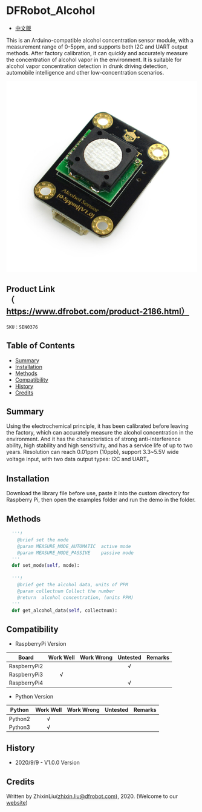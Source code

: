 # DFRobot_Alcohol
- [中文版](./README_CN.md)

This is an Arduino-compatible alcohol concentration sensor module, with a measurement range of 0-5ppm, and supports both I2C and UART output methods. After factory calibration, it can quickly and accurately measure the concentration of alcohol vapor in the environment. It is suitable for alcohol vapor concentration detection in drunk driving detection, automobile intelligence and other low-concentration scenarios. 

![效果图](../../resources/images/sen0376.jpg)

## Product Link（https://www.dfrobot.com/product-2186.html）

    SKU：SEN0376

## Table of Contents

* [Summary](#Summary)
* [Installation](#Installation)
* [Methods](#Methods)
* [Compatibility](#Compatibility)
* [History](#History)
* [Credits](#Credits)

## Summary

Using the electrochemical principle, it has been calibrated before leaving the factory, which can accurately measure the alcohol concentration in the environment. And it has the characteristics of strong anti-interference ability, high stability and high sensitivity, and has a service life of up to two years. Resolution can reach 0.01ppm (10ppb), support 3.3~5.5V wide voltage input, with two data output types: I2C and UART。

## Installation
Download the library file before use, paste it into the custom directory for Raspberry Pi, then open the examples folder and run the demo in the folder.

## Methods

```python
  '''!
    @brief set the mode
    @param MEASURE_MODE_AUTOMATIC  active mode
    @param MEASURE_MODE_PASSIVE    passive mode
  '''
  def set_mode(self, mode):

  '''!
    @brief get the alcohol data, units of PPM
    @param collectnum Collect the number
    @return  alcohol concentration, (units PPM)
  '''
  def get_alcohol_data(self, collectnum):

```

## Compatibility

* RaspberryPi Version

| Board        | Work Well | Work Wrong | Untested | Remarks |
| ------------ | :-------: | :--------: | :------: | ------- |
| RaspberryPi2 |           |            |    √     |         |
| RaspberryPi3 |     √     |            |          |         |
| RaspberryPi4 |           |            |    √     |         |

* Python Version

| Python  | Work Well | Work Wrong | Untested | Remarks |
| ------- | :-------: | :--------: | :------: | ------- |
| Python2 |     √     |            |          |         |
| Python3 |     √     |            |          |         |


## History

- 2020/9/9 - V1.0.0 Version

## Credits

Written by ZhixinLiu(zhixin.liu@dfrobot.com), 2020. (Welcome to our [website](https://www.dfrobot.com/))
